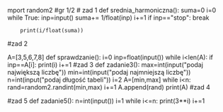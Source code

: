 mport random2
#gr 1/2
            #            zad 1
def srednia_harmoniczna():
    suma=0
    i=0
    while True:
        inp=input()
        suma+= 1/float(inp)
        i+=1
        if inp=="stop":
            break

        print(i/float(suma))


#zad 2

A=[3,5,6,7,8]
def sprawdzanie():
    i=0
    inp=float(input())
    while i<len(A):
        if inp==A[i]:
            print(i)
        i+=1
#zad 3
def zadanie3():
    max=int(input("podaj największą liczbę"))
    min=int(input("podaj najmniejszą liczbę"))
    n=int(input("podaj długość tabeli"))
    i=2
    A=[min,max]
    while i<n:
        rand=random2.randint(min,max)
        i+=1
        A.append(rand)
    print(A)
#zad 4



#zad 5
def zadanie5():
    n=int(input())
    i=1
    while i<=n:
        print(3**i)
        i+=1
